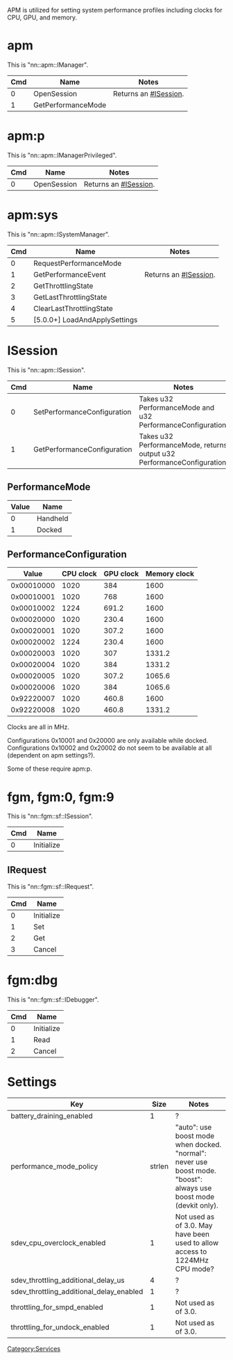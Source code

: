 APM is utilized for setting system performance profiles including clocks
for CPU, GPU, and memory.

# apm

This is
"nn::apm::IManager".

| Cmd | Name               | Notes                                          |
| --- | ------------------ | ---------------------------------------------- |
| 0   | OpenSession        | Returns an [\#ISession](#ISession "wikilink"). |
| 1   | GetPerformanceMode |                                                |

# apm:p

This is "nn::apm::IManagerPrivileged".

| Cmd | Name        | Notes                                          |
| --- | ----------- | ---------------------------------------------- |
| 0   | OpenSession | Returns an [\#ISession](#ISession "wikilink"). |

# apm:sys

This is
"nn::apm::ISystemManager".

| Cmd | Name                            | Notes                                          |
| --- | ------------------------------- | ---------------------------------------------- |
| 0   | RequestPerformanceMode          |                                                |
| 1   | GetPerformanceEvent             | Returns an [\#ISession](#ISession "wikilink"). |
| 2   | GetThrottlingState              |                                                |
| 3   | GetLastThrottlingState          |                                                |
| 4   | ClearLastThrottlingState        |                                                |
| 5   | \[5.0.0+\] LoadAndApplySettings |                                                |

# ISession

This is
"nn::apm::ISession".

| Cmd | Name                        | Notes                                                                   |
| --- | --------------------------- | ----------------------------------------------------------------------- |
| 0   | SetPerformanceConfiguration | Takes u32 PerformanceMode and u32 PerformanceConfiguration.             |
| 1   | GetPerformanceConfiguration | Takes u32 PerformanceMode, returns output u32 PerformanceConfiguration. |

## PerformanceMode

| Value | Name     |
| ----- | -------- |
| 0     | Handheld |
| 1     | Docked   |

## PerformanceConfiguration

| Value      | CPU clock | GPU clock | Memory clock |
| ---------- | --------- | --------- | ------------ |
| 0x00010000 | 1020      | 384       | 1600         |
| 0x00010001 | 1020      | 768       | 1600         |
| 0x00010002 | 1224      | 691.2     | 1600         |
| 0x00020000 | 1020      | 230.4     | 1600         |
| 0x00020001 | 1020      | 307.2     | 1600         |
| 0x00020002 | 1224      | 230.4     | 1600         |
| 0x00020003 | 1020      | 307       | 1331.2       |
| 0x00020004 | 1020      | 384       | 1331.2       |
| 0x00020005 | 1020      | 307.2     | 1065.6       |
| 0x00020006 | 1020      | 384       | 1065.6       |
| 0x92220007 | 1020      | 460.8     | 1600         |
| 0x92220008 | 1020      | 460.8     | 1331.2       |

Clocks are all in MHz.

Configurations 0x10001 and 0x20000 are only available while docked.
Configurations 0x10002 and 0x20002 do not seem to be available at all
(dependent on apm settings?).

Some of these require apm:p.

# fgm, fgm:0, fgm:9

This is "nn::fgm::sf::ISession".

| Cmd | Name       |
| --- | ---------- |
| 0   | Initialize |

## IRequest

This is "nn::fgm::sf::IRequest".

| Cmd | Name       |
| --- | ---------- |
| 0   | Initialize |
| 1   | Set        |
| 2   | Get        |
| 3   | Cancel     |

# fgm:dbg

This is "nn::fgm::sf::IDebugger".

| Cmd | Name       |
| --- | ---------- |
| 0   | Initialize |
| 1   | Read       |
| 2   | Cancel     |

# Settings

| Key                                          | Size   | Notes                                                                                                             |
| -------------------------------------------- | ------ | ----------------------------------------------------------------------------------------------------------------- |
| battery\_draining\_enabled                   | 1      | ?                                                                                                                 |
| performance\_mode\_policy                    | strlen | "auto": use boost mode when docked. "normal": never use boost mode. "boost": always use boost mode (devkit only). |
| sdev\_cpu\_overclock\_enabled                | 1      | Not used as of 3.0. May have been used to allow access to 1224MHz CPU mode?                                       |
| sdev\_throttling\_additional\_delay\_us      | 4      | ?                                                                                                                 |
| sdev\_throttling\_additional\_delay\_enabled | 1      | ?                                                                                                                 |
| throttling\_for\_smpd\_enabled               | 1      | Not used as of 3.0.                                                                                               |
| throttling\_for\_undock\_enabled             | 1      | Not used as of 3.0.                                                                                               |

[Category:Services](Category:Services "wikilink")
